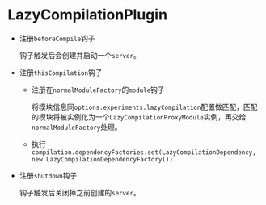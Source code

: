 # LazyCompilationPlugin

- 注册`beforeCompile`钩子
  
  钩子触发后会创建并启动一个`server`。

- 注册`thisCompilation`钩子

  - 注册在`normalModuleFactory`的`module`钩子

    将模块信息同`options.experiments.lazyCompilation`配置做匹配，匹配的模块将被实例化为一个`LazyCompilationProxyModule`实例，再交给`normalModuleFactory`处理。

  - 执行`compilation.dependencyFactories.set(LazyCompilationDependency, new LazyCompilationDependencyFactory())`

- 注册`shutdown`钩子

  钩子触发后关闭掉之前创建的`server`。